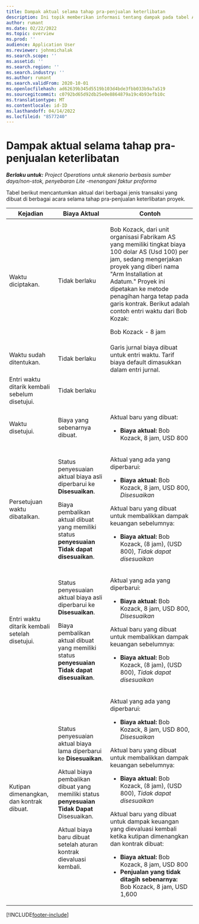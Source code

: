 ```yaml
---
title: Dampak aktual selama tahap pra-penjualan keterlibatan
description: Ini topik memberikan informasi tentang dampak pada tabel Aktual di berbagai acara sementara engagment sedang dalam tahap pra-penjualan di Microsoft Dynamics 365 Project Operations.
author: rumant
ms.date: 02/22/2022
ms.topic: overview
ms.prod: ''
audience: Application User
ms.reviewer: johnmichalak
ms.search.scope: ''
ms.assetid: ''
ms.search.region: ''
ms.search.industry: ''
ms.author: rumant
ms.search.validFrom: 2020-10-01
ms.openlocfilehash: ad62639b345d5519b103d4bde3fbb033b9a7a519
ms.sourcegitcommit: c0792bd65d92db25e0e8864879a19c4b93efb10c
ms.translationtype: MT
ms.contentlocale: id-ID
ms.lasthandoff: 04/14/2022
ms.locfileid: "8577240"
---
```

# <a name="actuals-impact-during-the-pre-sales-stage-of-an-engagement"></a>Dampak aktual selama tahap pra-penjualan keterlibatan

_**Berlaku untuk:** Project Operations untuk skenario berbasis sumber daya/non-stok, penyebaran Lite -menangani faktur proforma_

Tabel berikut mencantumkan aktual dari berbagai jenis transaksi yang dibuat di berbagai acara selama tahap pra-penjualan keterlibatan proyek.

| Kejadian | Biaya Aktual | Contoh |
|---|---|---|
| Waktu diciptakan. | Tidak berlaku | <p>Bob Kozack, dari unit organisasi Fabrikam AS yang memiliki tingkat biaya 100 dolar AS (Usd 100) per jam, sedang mengerjakan proyek yang diberi nama "Arm Installation at Adatum." Proyek ini dipetakan ke metode penagihan harga tetap pada garis kontrak. Berikut adalah contoh entri waktu dari Bob Kozak:</p><p>Bob Kozack - 8 jam</p> |
| Waktu sudah ditentukan. | Tidak berlaku | Garis jurnal biaya dibuat untuk entri waktu. Tarif biaya default dimasukkan dalam entri jurnal. |
| Entri waktu ditarik kembali sebelum disetujui. | Tidak berlaku | |
| Waktu disetujui. | Biaya yang sebenarnya dibuat. | <p>Aktual baru yang dibuat:</p><ul><li>**Biaya aktual:** Bob Kozack, 8 jam, USD 800</li></ul> |
| Persetujuan waktu dibatalkan. | <p>Status penyesuaian aktual biaya asli diperbarui ke **Disesuaikan**.</p><p>Biaya pembalikan aktual dibuat yang memiliki status **penyesuaian Tidak dapat disesuaikan**.</p> | <p>Aktual yang ada yang diperbarui:</p><ul><li>**Biaya aktual:** Bob Kozack, 8 jam, USD 800, *Disesuaikan*</li></ul><p>Aktual baru yang dibuat untuk membalikkan dampak keuangan sebelumnya:</p><ul><li>**Biaya aktual:** Bob Kozack, (8 jam), (USD 800), *Tidak dapat disesuaikan*</li></ul> |
| Entri waktu ditarik kembali setelah disetujui. | <p>Status penyesuaian aktual biaya asli diperbarui ke **Disesuaikan**.</p><p>Biaya pembalikan aktual dibuat yang memiliki status **penyesuaian Tidak dapat disesuaikan**.</p> | <p>Aktual yang ada yang diperbarui:</p><ul><li>**Biaya aktual:** Bob Kozack, 8 jam, USD 800, *Disesuaikan*</li></ul><p>Aktual baru yang dibuat untuk membalikkan dampak keuangan sebelumnya:</p><ul><li>**Biaya aktual:** Bob Kozack, (8 jam), (USD 800), *Tidak dapat disesuaikan*</li></ul> |
| Kutipan dimenangkan, dan kontrak dibuat. | <p>Status penyesuaian aktual biaya lama diperbarui ke **Disesuaikan**.</p><p>Aktual biaya pembalikan dibuat yang memiliki status **penyesuaian Tidak Dapat** Disesuaikan.</p><p>Aktual biaya baru dibuat setelah aturan kontrak dievaluasi kembali.</p> | <p>Aktual yang ada yang diperbarui:</p><ul><li>**Biaya aktual:** Bob Kozack, 8 jam, USD 800, *Disesuaikan*</li></ul><p>Aktual baru yang dibuat untuk membalikkan dampak keuangan sebelumnya:</p><ul><li>**Biaya aktual:** Bob Kozack, (8 jam), (USD 800), *Tidak dapat disesuaikan*</li></ul><p>Aktual baru yang dibuat untuk dampak keuangan yang dievaluasi kembali ketika kutipan dimenangkan dan kontrak dibuat:</p><ul><li>**Biaya aktual:** Bob Kozack, 8 jam, USD 800</li><li>**Penjualan yang tidak ditagih sebenarnya:** Bob Kozack, 8 jam, USD 1,600</li></ul> |

[!INCLUDE[footer-include](../includes/footer-banner.md)]
